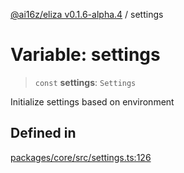 [@ai16z/eliza v0.1.6-alpha.4](../index.md) / settings

# Variable: settings

> `const` **settings**: `Settings`

Initialize settings based on environment

## Defined in

[packages/core/src/settings.ts:126](https://github.com/IkigaiLabsETH/eliza/blob/main/packages/core/src/settings.ts#L126)
